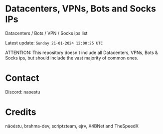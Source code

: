 # Datacenters, VPNs, Bots and Socks IPs
 
Datacenters / Bots / VPN / Socks ips list

Latest update: `Sunday 21-01-2024 12:00:25 UTC` 

ATTENTION: This repository doesn't include all Datacenters, VPNs, Bots & Socks ips, 
but should include the vast majority of common ones.

# Contact
Discord: naoestu

# Credits
nãoéstu, brahma-dev, scriptzteam, ejrv, X4BNet and TheSpeedX
